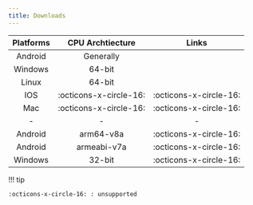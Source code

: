 ```yaml
---
title: Downloads
---
```


| Platforms |    CPU Archtiecture    |         Links          |
| :-------: | :--------------------: | :--------------------: |
|  Android  |       Generally        |                        |
|  Windows  |         64-bit         |                        |
|   Linux   |         64-bit         |                        |
|    IOS    | :octicons-x-circle-16: | :octicons-x-circle-16: |
|    Mac    | :octicons-x-circle-16: | :octicons-x-circle-16: |
|     -     |           -            |           -            |
|  Android  |       arm64-v8a        | :octicons-x-circle-16: |
|  Android  |      armeabi-v7a       | :octicons-x-circle-16: |
|  Windows  |         32-bit         | :octicons-x-circle-16: |

!!! tip

    :octicons-x-circle-16: : unsupported



